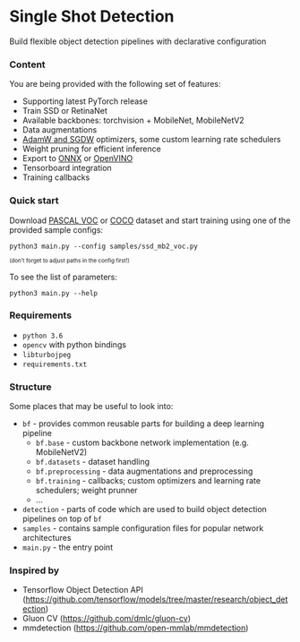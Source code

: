 # Single Shot Detection
Build flexible object detection pipelines with declarative configuration
### Content
You are being provided with the following set of features:
- Supporting latest PyTorch release
- Train SSD or RetinaNet
- Available backbones: torchvision + MobileNet, MobileNetV2
- Data augmentations
- [AdamW and SGDW](https://www.fast.ai/2018/07/02/adam-weight-decay/) optimizers, some custom learning rate schedulers
- Weight pruning for efficient inference
- Export to [ONNX](https://github.com/onnx/onnx) or [OpenVINO](https://github.com/opencv/dldt)
- Tensorboard integration
- Training callbacks

### Quick start
Download [PASCAL VOC](http://host.robots.ox.ac.uk/pascal/VOC/) or [COCO](http://cocodataset.org/) dataset and start training using one of the provided sample configs:
```
python3 main.py --config samples/ssd_mb2_voc.py
```
<sup><sup>(don't forget to adjust paths in the config first!)</sup></sup>

To see the list of parameters:
```
python3 main.py --help
```
### Requirements
- `python 3.6`
- `opencv` with python bindings
- `libturbojpeg`
- `requirements.txt`
### Structure
Some places that may be useful to look into:
- `bf` - provides common reusable parts for building a deep learning pipeline
    - `bf.base` - custom backbone network implementation (e.g. MobileNetV2)
    - `bf.datasets` - dataset handling
    - `bf.preprocessing` - data augmentations and preprocessing
    - `bf.training` - callbacks; custom optimizers and learning
    rate schedulers; weight prunner
    - ...
- `detection` - parts of code which are used to build object detection pipelines on top of `bf`
- `samples` - contains sample configuration files for popular network architectures
- `main.py` - the entry point
### Inspired by
- Tensorflow Object Detection API (https://github.com/tensorflow/models/tree/master/research/object_detection)
- Gluon CV (https://github.com/dmlc/gluon-cv)
- mmdetection (https://github.com/open-mmlab/mmdetection)
